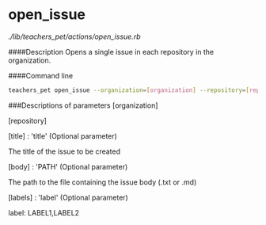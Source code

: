 # open_issue

*./lib/teachers_pet/actions/open_issue.rb*


####Description
Opens a single issue in each repository in the organization.

####Command line
```bash
teachers_pet open_issue --organization=[organization] --repository=[repository] --title=[title] --body=[body] --labels=[labels]
```

###Descriptions of parameters
[organization] 

[repository]

[title] : 'title' (Optional parameter)

The title of the issue to be created

[body] : 'PATH' (Optional parameter)

The path to the file containing the issue body (.txt or .md)

[labels] : 'label' (Optional parameter)

label: LABEL1,LABEL2
